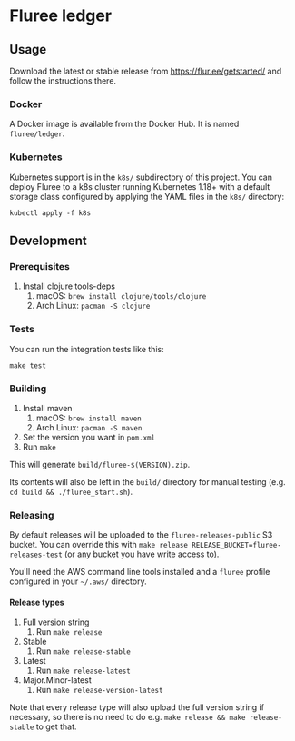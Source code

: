 # Fluree ledger

## Usage

Download the latest or stable release from https://flur.ee/getstarted/ and
follow the instructions there.

### Docker

A Docker image is available from the Docker Hub. It is named `fluree/ledger`.

### Kubernetes

Kubernetes support is in the `k8s/` subdirectory of this project. You can
deploy Fluree to a k8s cluster running Kubernetes 1.18+ with a default storage
class configured by applying the YAML files in the `k8s/` directory:

`kubectl apply -f k8s`

## Development

### Prerequisites

1. Install clojure tools-deps
    1. macOS: `brew install clojure/tools/clojure`
    1. Arch Linux: `pacman -S clojure`

### Tests

You can run the integration tests like this:

`make test`

### Building

1. Install maven
    1. macOS: `brew install maven`
    1. Arch Linux: `pacman -S maven`
1. Set the version you want in `pom.xml`
1. Run `make`

This will generate `build/fluree-$(VERSION).zip`.

Its contents will also be left in the `build/` directory for manual testing
(e.g. `cd build && ./fluree_start.sh`).

### Releasing

By default releases will be uploaded to the `fluree-releases-public` S3 bucket.
You can override this with `make release RELEASE_BUCKET=fluree-releases-test`
(or any bucket you have write access to).

You'll need the AWS command line tools installed and a `fluree` profile configured in your
`~/.aws/` directory.

#### Release types

1. Full version string
    1. Run `make release`
1. Stable
    1. Run `make release-stable`
1. Latest
    1. Run `make release-latest`
1. Major.Minor-latest
    1. Run `make release-version-latest`

Note that every release type will also upload the full version string if necessary, so
there is no need to do e.g. `make release && make release-stable` to get that.
